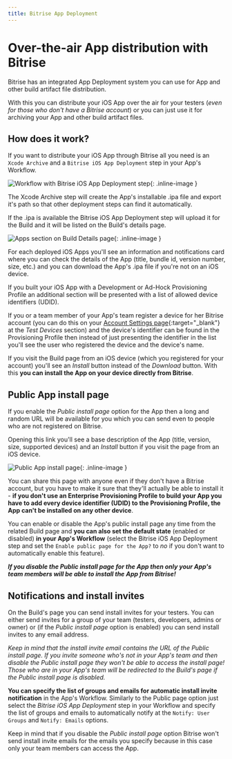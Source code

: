 ```yaml
---
title: Bitrise App Deployment
---
```


# Over-the-air App distribution with Bitrise

Bitrise has an integrated App Deployment system
you can use for App and other build artifact file distribution.

With this you can distribute your iOS App over the air
for your testers (*even for those who don't have a Bitrise account*)
or you can just use it for archiving your App and other
build artifact files.


## How does it work?

If you want to distribute your iOS App through Bitrise
all you need is an `Xcode Archive` and a `Bitrise iOS App Deployment`
step in your App's Workflow.

![Workflow with Bitrise iOS App Deployment step](images/bitrise-app-deployment/workflow-with-bitrise-ios-app-deployment-step.png "Workflow with Bitrise iOS App Deployment step"){: .inline-image }

The Xcode Archive step will create
the App's installable .ipa file and export it's path
so that other deployment steps can find it automatically.

If the .ipa is available the Bitrise iOS App Deployment
step will upload it for the Build and it will be listed
on the Build's details page.

![Apps section on Build Details page](images/bitrise-app-deployment/build-page-apps-section.png "Apps section on Build Details page"){: .inline-image }

For each deployed iOS Apps you'll see an information and
notifications card where you can check the details of
the App (title, bundle id, version number, size, etc.)
and you can download the App's .ipa file if you're
not on an iOS device.

If you built your iOS App with a Development or Ad-Hock
Provisioning Profile an additional section will be
presented with a list of allowed device identifiers (UDID).

If you or a team member of your App's team
register a device for her Bitrise account
(you can do this on your [Account Settings page](https://www.bitrise.io/me/profile){:target="_blank"}
at the *Test Devices* section) and the device's identifier can be found
in the Provisioning Profile then instead of just
presenting the identifier in the list you'll see
the user who registered the device and the device's
name.

If you visit the Build page from an iOS device (which
you registered for your account) you'll see an *Install*
button instead of the *Download* button. With this
**you can install the App on your device directly from Bitrise**.


## Public App install page

If you enable the *Public install page* option for the App
then a long and random URL will be available for you
which you can send even to people who are not registered on Bitrise.

Opening this link you'll see a base description of the App
(title, version, size, supported devices) and an *Install*
button if you visit the page from an iOS device.

![Public App install page](images/bitrise-app-deployment/public-install-page.png "Public App install page"){: .inline-image }

You can share this page with anyone even if they don't have
a Bitrise account, but you have to make it sure that
they'll actually be able to install it - **if you don't
use an Enterprise Provisioning Profile to build your App
you have to add every device identifier (UDID) to the Provisioning
Profile, the App can't be installed on any other device**.

You can enable or disable the App's public install page
any time from the related Build page and **you can also set
the default state** (enabled or disabled) **in your App's Workflow**
(select the Bitrise iOS App Deployment step and set the
`Enable public page for the App?` to *no* if you don't want
to automatically enable this feature).

***If you disable the Public install page for the App
then only your App's team members will be able to install the App
from Bitrise!***


## Notifications and install invites

On the Build's page you can send install invites
for your testers. You can either send invites for
a group of your team (testers, developers, admins or owner)
or (if the *Public install page* option is enabled) you can
send install invites to any email address.

*Keep in mind that the install invite email contains the
URL of the Public install page. If you invite someone
who's not in your App's team and then disable the Public install
page they won't be able to access the install page! Those
who are in your App's team will be redirected to the Build's
page if the Public install page is disabled.*

**You can specify the list of groups and emails
for automatic install invite notification** in the App's Workflow.
Similarly to the Public page option just select
the *Bitrise iOS App Deployment* step in your Workflow
and specify the list of groups and emails to
automatically notify at the `Notify: User Groups` and `Notify: Emails` options.

Keep in mind that if you disable the *Public install page*
option Bitrise won't send install invite emails for
the emails you specify because in this case only your
team members can access the App.
